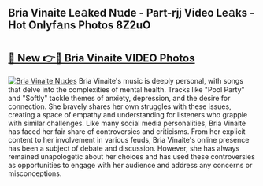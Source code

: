 ## Bria Vinaite Le𝚊ked N𝚞de - Part-rjj Video Le𝚊ks - Hot Onlyf𝚊ns Photos 8Z2uO

# <h2><a href="http://ab75310.deff.icu/?id=Bria+Vinaite">🔗 New 👉🔴 Bria Vinaite VIDEO Photos</a></h2>

[![Bria Vinaite N𝚞des](https://i.imgur.com/rIISA9y.gif)](http://ab75310.deff.icu/?id=Bria+Vinaite)
Bria Vinaite's music is deeply personal, with songs that delve into the complexities of mental health. Tracks like "Pool Party" and "Softly" tackle themes of anxiety, depression, and the desire for connection. She bravely shares her own struggles with these issues, creating a space of empathy and understanding for listeners who grapple with similar challenges. Like many social media personalities, Bria Vinaite has faced her fair share of controversies and criticisms. From her explicit content to her involvement in various feuds, Bria Vinaite's online presence has been a subject of debate and discussion. However, she has always remained unapologetic about her choices and has used these controversies as opportunities to engage with her audience and address any concerns or misconceptions.
